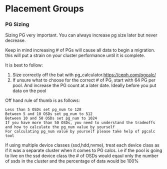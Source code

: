 # Placement Groups

### PG Sizing

Sizing PG very important. You can always increase pg size later but never decrease.

Keep in mind increasing # of PGs will cause all data to begin a migration. this will put a strain on your cluster performance until it is complete.

It is best to follow:

 1. Size correctly off the bat with pg_calculator.https://ceph.com/pgcalc/
 2. If unsure what to choose for the correct # of PG, start with 64 PG per pool. And increase the PG count at a later date. Ideally before you put data on the pool

Off hand rule of thumb is as follows:

    Less than 5 OSDs set pg_num to 128
    Between 5 and 10 OSDs set pg_num to 512
    Between 10 and 50 OSDs set pg_num to 1024
    If you have more than 50 OSDs, you need to understand the tradeoffs and how to calculate the pg_num value by yourself
    For calculating pg_num value by yourself please take help of pgcalc tool

If using multiple device classes (ssd,hdd,nvme), treat each device class as if it was a separate cluster when it comes to PG calcs. i.e if the pool is going to live on the ssd device class the # of OSDs would eqaul only the number of ssds in the cluster and the percentage of data would be 100%


